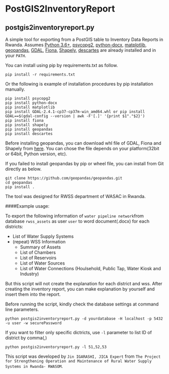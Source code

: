 # PostGIS2InventoryReport

## postgis2inventoryreport.py

A simple tool for exporting from a PostGIS table to Inventory Data Reports in Rwanda. Assumes 
[Python 3.6+](http://www.python.org/download/), 
[psycopg2](http://initd.org/psycopg/download/), 
[python-docx](https://python-docx.readthedocs.io), 
[matplotlib](https://matplotlib.org/), 
[geopandas](http://geopandas.org/), 
[GDAL](https://gdal.org/),
[Fiona](https://github.com/Toblerity/Fiona), 
[Shapely](https://github.com/Toblerity/Shapely), 
[descartes](https://bitbucket.org/sgillies/descartes/src/default/) 
are already installed and in your ````PATH````.

You can install using pip by requirements.txt as follow.
````
pip install -r requirements.txt
````

Or the following is example of installation procedures by pip installation manually.
````
pip install psycopg2
pip install python-docx
pip install matplotlib
pip install GDAL-2.4.1-cp37-cp37m-win_amd64.whl or pip install GDAL==$(gdal-config --version | awk -F'[.]' '{print $1"."$2}')
pip install fiona
pip install shapely
pip install geopandas
pip install descartes
````
Before installing geopandas, you can download whl file of GDAL, Fiona and Shapely from [here](https://www.lfd.uci.edu/~gohlke/pythonlibs/). You can chose the file depends on your platform(32bit or 64bit, Python version, etc).

If you failed to install geopandas by pip or wheel file, you can install from Git directly as below.
````
git clone https://github.com/geopandas/geopandas.git
cd geopandas
pip install .
````

The tool was designed for RWSS department of WASAC in Rwanda.

####Example usage:

To export the following information of ````water pipeline network````from database ````rwss_assets```` as user ````user```` to word document(.docx) for each districts:

* List of Water Supply Systems
* (repeat) WSS Information
    * Summary of Assets
    * List of Chambers
    * List of Reservoirs
    * List of Water Sources
    * List of Water Connections (Houlsehold, Public Tap, Water Kiosk and Industry)

But this script will not create the explanation for each district and wss. After creating the inventory report, you can make explanation by yourself and insert them into the report.

Before running the script, kindly check the database settings at command line parameters.
````
python postgis2inventoryreport.py -d yourdatabase -H localhost -p 5432 -u user -w securePassword
````

If you want to filter only specific dictricts, use ````-l```` parameter to list ID of district by comma(,)

````
python postgis2inventoryreport.py -l 51,52,53
````

This script was developed by ````Jin IGARASHI, JICA Expert```` from ````The Project for Strengthening Operation and Maintenance of Rural Water Supply Systems in Rwanda- RWASOM````.